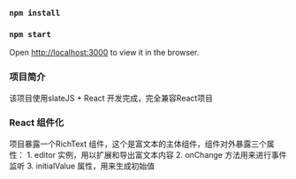 

### `npm install`
### `npm start`
Open [http://localhost:3000](http://localhost:3000) to view it in the browser.
### 项目简介
  该项目使用slateJS + React 开发完成，完全兼容React项目
### React 组件化
  项目暴露一个RichText 组件，这个是富文本的主体组件，组件对外暴露三个属性：
    1. editor 实例，用以扩展和导出富文本内容
    2. onChange 方法用来进行事件监听
    3. initialValue 属性，用来生成初始值

